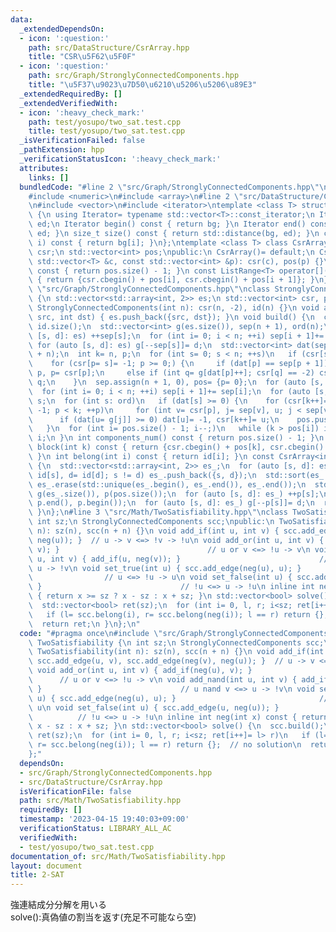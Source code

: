 ```yaml
---
data:
  _extendedDependsOn:
  - icon: ':question:'
    path: src/DataStructure/CsrArray.hpp
    title: "CSR\u5F62\u5F0F"
  - icon: ':question:'
    path: src/Graph/StronglyConnectedComponents.hpp
    title: "\u5F37\u9023\u7D50\u6210\u5206\u5206\u89E3"
  _extendedRequiredBy: []
  _extendedVerifiedWith:
  - icon: ':heavy_check_mark:'
    path: test/yosupo/two_sat.test.cpp
    title: test/yosupo/two_sat.test.cpp
  _isVerificationFailed: false
  _pathExtension: hpp
  _verificationStatusIcon: ':heavy_check_mark:'
  attributes:
    links: []
  bundledCode: "#line 2 \"src/Graph/StronglyConnectedComponents.hpp\"\n#include <algorithm>\n\
    #include <numeric>\n#include <array>\n#line 2 \"src/DataStructure/CsrArray.hpp\"\
    \n#include <vector>\n#include <iterator>\ntemplate <class T> struct ListRange\
    \ {\n using Iterator= typename std::vector<T>::const_iterator;\n Iterator bg,\
    \ ed;\n Iterator begin() const { return bg; }\n Iterator end() const { return\
    \ ed; }\n size_t size() const { return std::distance(bg, ed); }\n const T &operator[](int\
    \ i) const { return bg[i]; }\n};\ntemplate <class T> class CsrArray {\n std::vector<T>\
    \ csr;\n std::vector<int> pos;\npublic:\n CsrArray()= default;\n CsrArray(const\
    \ std::vector<T> &c, const std::vector<int> &p): csr(c), pos(p) {}\n size_t size()\
    \ const { return pos.size() - 1; }\n const ListRange<T> operator[](int i) const\
    \ { return {csr.cbegin() + pos[i], csr.cbegin() + pos[i + 1]}; }\n};\n#line 6\
    \ \"src/Graph/StronglyConnectedComponents.hpp\"\nclass StronglyConnectedComponents\
    \ {\n std::vector<std::array<int, 2>> es;\n std::vector<int> csr, pos, id;\npublic:\n\
    \ StronglyConnectedComponents(int n): csr(n, -2), id(n) {}\n void add_edge(int\
    \ src, int dst) { es.push_back({src, dst}); }\n void build() {\n  const int n=\
    \ id.size();\n  std::vector<int> g(es.size()), sep(n + 1), ord(n);\n  for (auto\
    \ [s, d]: es) ++sep[s];\n  for (int i= 0; i < n; ++i) sep[i + 1]+= sep[i];\n \
    \ for (auto [s, d]: es) g[--sep[s]]= d;\n  std::vector<int> dat(sep.begin(), sep.begin()\
    \ + n);\n  int k= n, p;\n  for (int s= 0; s < n; ++s)\n   if (csr[s] == -2)\n\
    \    for (csr[p= s]= -1; p >= 0;) {\n     if (dat[p] == sep[p + 1]) ord[--k]=\
    \ p, p= csr[p];\n     else if (int q= g[dat[p]++]; csr[q] == -2) csr[q]= p, p=\
    \ q;\n    }\n  sep.assign(n + 1, 0), pos= {p= 0};\n  for (auto [s, d]: es) ++sep[d];\n\
    \  for (int i= 0; i < n; ++i) sep[i + 1]+= sep[i];\n  for (auto [s, d]: es) g[--sep[d]]=\
    \ s;\n  for (int s: ord)\n   if (dat[s] >= 0) {\n    for (csr[k++]= s, dat[s]=\
    \ -1; p < k; ++p)\n     for (int v= csr[p], j= sep[v], u; j < sep[v + 1]; ++j)\n\
    \      if (dat[u= g[j]] >= 0) dat[u]= -1, csr[k++]= u;\n    pos.push_back(k);\n\
    \   }\n  for (int i= pos.size() - 1; i--;)\n   while (k > pos[i]) id[csr[--k]]=\
    \ i;\n }\n int components_num() const { return pos.size() - 1; }\n const ListRange<int>\
    \ block(int k) const { return {csr.cbegin() + pos[k], csr.cbegin() + pos[k + 1]};\
    \ }\n int belong(int i) const { return id[i]; }\n const CsrArray<int> dag() const\
    \ {\n  std::vector<std::array<int, 2>> es_;\n  for (auto [s, d]: es)\n   if (s=\
    \ id[s], d= id[d]; s != d) es_.push_back({s, d});\n  std::sort(es_.begin(), es_.end()),\
    \ es_.erase(std::unique(es_.begin(), es_.end()), es_.end());\n  std::vector<int>\
    \ g(es_.size()), p(pos.size());\n  for (auto [s, d]: es_) ++p[s];\n  std::partial_sum(p.begin(),\
    \ p.end(), p.begin());\n  for (auto [s, d]: es_) g[--p[s]]= d;\n  return {g, p};\n\
    \ }\n};\n#line 3 \"src/Math/TwoSatisfiability.hpp\"\nclass TwoSatisfiability {\n\
    \ int sz;\n StronglyConnectedComponents scc;\npublic:\n TwoSatisfiability(int\
    \ n): sz(n), scc(n + n) {}\n void add_if(int u, int v) { scc.add_edge(u, v), scc.add_edge(neg(v),\
    \ neg(u)); }  // u -> v <=> !v -> !u\n void add_or(int u, int v) { add_if(neg(u),\
    \ v); }                                 // u or v <=> !u -> v\n void add_nand(int\
    \ u, int v) { add_if(u, neg(v)); }                               // u nand v <=>\
    \ u -> !v\n void set_true(int u) { scc.add_edge(neg(u), u); }                \
    \                // u <=> !u -> u\n void set_false(int u) { scc.add_edge(u, neg(u));\
    \ }                               // !u <=> u -> !u\n inline int neg(int x) const\
    \ { return x >= sz ? x - sz : x + sz; }\n std::vector<bool> solve() {\n  scc.build();\n\
    \  std::vector<bool> ret(sz);\n  for (int i= 0, l, r; i<sz; ret[i++]= l> r)\n\
    \   if (l= scc.belong(i), r= scc.belong(neg(i)); l == r) return {};  // no solution\n\
    \  return ret;\n }\n};\n"
  code: "#pragma once\n#include \"src/Graph/StronglyConnectedComponents.hpp\"\nclass\
    \ TwoSatisfiability {\n int sz;\n StronglyConnectedComponents scc;\npublic:\n\
    \ TwoSatisfiability(int n): sz(n), scc(n + n) {}\n void add_if(int u, int v) {\
    \ scc.add_edge(u, v), scc.add_edge(neg(v), neg(u)); }  // u -> v <=> !v -> !u\n\
    \ void add_or(int u, int v) { add_if(neg(u), v); }                           \
    \      // u or v <=> !u -> v\n void add_nand(int u, int v) { add_if(u, neg(v));\
    \ }                               // u nand v <=> u -> !v\n void set_true(int\
    \ u) { scc.add_edge(neg(u), u); }                                // u <=> !u ->\
    \ u\n void set_false(int u) { scc.add_edge(u, neg(u)); }                     \
    \          // !u <=> u -> !u\n inline int neg(int x) const { return x >= sz ?\
    \ x - sz : x + sz; }\n std::vector<bool> solve() {\n  scc.build();\n  std::vector<bool>\
    \ ret(sz);\n  for (int i= 0, l, r; i<sz; ret[i++]= l> r)\n   if (l= scc.belong(i),\
    \ r= scc.belong(neg(i)); l == r) return {};  // no solution\n  return ret;\n }\n\
    };"
  dependsOn:
  - src/Graph/StronglyConnectedComponents.hpp
  - src/DataStructure/CsrArray.hpp
  isVerificationFile: false
  path: src/Math/TwoSatisfiability.hpp
  requiredBy: []
  timestamp: '2023-04-15 19:40:03+09:00'
  verificationStatus: LIBRARY_ALL_AC
  verifiedWith:
  - test/yosupo/two_sat.test.cpp
documentation_of: src/Math/TwoSatisfiability.hpp
layout: document
title: 2-SAT
---
```

強連結成分分解を用いる \
solve():真偽値の割当を返す(充足不可能なら空)